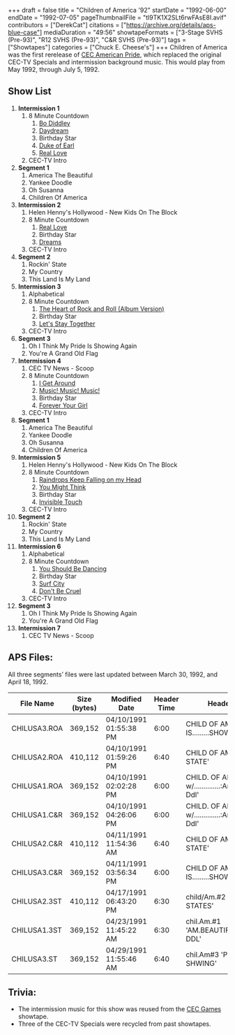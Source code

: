 +++
draft = false
title = "Children of America '92"
startDate = "1992-06-00"
endDate = "1992-07-05"
pageThumbnailFile = "tl9TK1X2SLt6rwFAsE8I.avif"
contributors = ["DerekCat"]
citations = ["https://archive.org/details/aps-blue-case"]
mediaDuration = "49:56"
showtapeFormats = ["3-Stage SVHS (Pre-93)", "R12 SVHS (Pre-93)", "C&R SVHS (Pre-93)"]
tags = ["Showtapes"]
categories = ["Chuck E. Cheese's"]
+++
Children of America was the first rerelease of [CEC American Pride](https://decodedocdigitize.miraheze.org/wiki/CEC_American_Pride), which replaced the original CEC-TV Specials and intermission background music. This would play from May 1992, through July 5, 1992. 

## Show List

1. **Intermission 1**
   1. 8 Minute Countdown
      1. [Bo Diddley](https://en.wikipedia.org/wiki/Bo_Diddley_(Bo_Diddley_song))
      2. [Daydream](https://en.wikipedia.org/wiki/Daydream_(The_Lovin%27_Spoonful_song))
      3. Birthday Star
      4. [Duke of Earl](https://en.wikipedia.org/wiki/Duke_of_Earl)
      5. [Real Love](https://en.wikipedia.org/wiki/Real_Love_(Jody_Watley_song))
   2. CEC-TV Intro
2. **Segment 1**
   1. America The Beautiful
   2. Yankee Doodle
   3. Oh Susanna
   4. Children Of America
3. **Intermission 2**
   1. Helen Henny's Hollywood - New Kids On The Block
   2. 8 Minute Countdown
      1. [Real Love](https://en.wikipedia.org/wiki/Real_Love_(Jody_Watley_song))
      2. Birthday Star
      3. [Dreams](https://en.wikipedia.org/wiki/Dreams_(Fleetwood_Mac_song))
   3. CEC-TV Intro
4. **Segment 2**
   1. Rockin' State
   2. My Country
   3. This Land Is My Land
5. **Intermission 3**
   1. Alphabetical
   2. 8 Minute Countdown
      1. [The Heart of Rock and Roll (Album Version)](https://en.wikipedia.org/wiki/The_Heart_of_Rock_%26_Roll)
      2. Birthday Star
      3. [Let's Stay Together](https://en.wikipedia.org/wiki/Let%27s_Stay_Together_(Al_Green_album))
   3. CEC-TV Intro
6. **Segment 3**
   1. Oh I Think My Pride Is Showing Again
   2. You're A Grand Old Flag
7. **Intermission 4**
   1. CEC TV News - Scoop
   2. 8 Minute Countdown
      1. [I Get Around](https://en.wikipedia.org/wiki/I_Get_Around)
      2. [Music! Music! Music!](https://en.wikipedia.org/wiki/Music!_Music!_Music!)
      3. Birthday Star
      4. [Forever Your Girl](https://en.wikipedia.org/wiki/Forever_Your_Girl)
   3. CEC-TV Intro
8. **Segment 1**
   1. America The Beautiful
   2. Yankee Doodle
   3. Oh Susanna
   4. Children Of America
9. **Intermission 5**
   1. Helen Henny's Hollywood - New Kids On The Block
   2. 8 Minute Countdown
      1. [Raindrops Keep Falling on my Head](https://en.wikipedia.org/wiki/Raindrops_Keep_Fallin%27_on_My_Head)
      2. [You Might Think](https://en.wikipedia.org/wiki/You_Might_Think)
      3. Birthday Star
      4. [Invisible Touch](https://en.wikipedia.org/wiki/Invisible_Touch)
   3. CEC-TV Intro
10. **Segment 2**
    1. Rockin' State
    2. My Country
    3. This Land Is My Land
11. **Intermission 6**
    1. Alphabetical
    2. 8 Minute Countdown
       1. [You Should Be Dancing](https://en.wikipedia.org/wiki/You_Should_Be_Dancing)
       2. Birthday Star
       3. [Surf City](https://en.wikipedia.org/wiki/Surf_City_(song))
       4. [Don't Be Cruel](https://en.wikipedia.org/wiki/Don%27t_Be_Cruel)
    3. CEC-TV Intro
12. **Segment 3**
    1. Oh I Think My Pride Is Showing Again
    2. You're A Grand Old Flag
13. **Intermission 7**
    1. CEC TV News - Scoop


## APS Files:
All three segments’ files were last updated between March 30, 1992, and April 18, 1992.

| File Name    | Size (bytes) | Modified Date          | Header Time | Header Title 1                                       | Header Title 2         |
| ------------ | ------------ | ---------------------- | ----------- | ---------------------------------------------------- | ---------------------- |
| CHILUSA3.ROA | 369,152      | 04/10/1991 01:55:38 PM | 6:00        | CHILD OF AM. #3 'PRIDE IS.........SHOWING'           | 'GRAND 'OL FLAG'       |
| CHILUSA2.ROA | 410,112      | 04/10/1991 01:59:26 PM | 6:40        | CHILD OF AM#2 'RCKN STATE'                           | 'MY CNTRY/LAND' MEDLEY |
| CHILUSA1.ROA | 369,152      | 04/10/1991 02:02:28 PM | 6:00        | CHILD. OF AM. #1 w/..............:Am. Beau/Ynky Ddl' | 'med-ttle cut'         |
| CHILUSA1.C&R | 369,152      | 04/10/1991 04:26:06 PM | 6:00        | CHILD. OF AM. #1 w/..............:Am. Beau/Ynky Ddl' | 'med-ttle cut'         |
| CHILUSA2.C&R | 410,112      | 04/11/1991 11:54:36 AM | 6:40        | CHILD OF AM#2 'RCKN STATE'                           | 'MY CNTRY/LAND' MEDLEY |
| CHILUSA3.C&R | 369,152      | 04/11/1991 03:56:34 PM | 6:00        | CHILD OF AM. #3 'PRIDE IS.........SHOWING'           | 'GRAND 'OL FLAG'       |
| CHILUSA2.3ST | 410,112      | 04/17/1991 06:43:20 PM | 6:30        | child/Am.#2 'RCKN' STATES'                           | 'MY CNTRY/LAND' MEDLEY |
| CHILUSA1.3ST | 369,152      | 04/23/1991 11:45:22 AM | 6:30        | chil.Am.#1 'AM.BEAUTIFUL'.........'YNKE DDL'         | 'SUZAN' TILTE SONG.T   |
| CHILUSA3.ST  | 369,152      | 04/29/1991 11:55:46 AM | 6:40        | chil.Am#3 'PRIDE IS SHWING'                          | 'GRAND 'OL FLAG'       |

## Trivia:

* The intermission music for this show was reused from the [CEC Games](https://decodedocdigitize.miraheze.org/wiki/CEC_Games) showtape.
* Three of the CEC-TV Specials were recycled from past showtapes.
